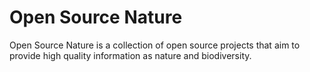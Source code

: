 # Open Source Nature 
Open Source Nature is a collection of open source projects that aim to provide high quality information as nature and biodiversity. 
